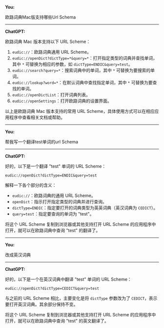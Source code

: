 **You:**

欧路词典Mac版支持哪些Url Schema

* * *

**ChatGPT:**

欧路词典 Mac 版本支持以下 URL Scheme：

1.  `eudic://`：欧路词典通用 URL Scheme。
2.  `eudic://openDict?dictType=*&query=*`：打开指定类型的词典并查找单词，其中 `*` 可替换为相应的参数，如 `dictType=ENDIC&query=test`。
3.  `eudic://search?query=*`：搜索词典中的单词，其中 `*` 可替换为要搜索的单词。
4.  `eudic://lookup?word=*`：在默认词典中查找指定单词，其中 `*` 可替换为要查找的单词。
5.  `eudic://openDictList`：打开词典列表。
6.  `eudic://openSettings`：打开欧路词典的设置界面。

以上是欧路词典 Mac 版本支持的常用 URL Scheme，具体使用方式可以在相应应用程序中查看相关文档或帮助。

* * *

**You:**

帮我写一个翻译test单词的url Schema

* * *

**ChatGPT:**

好的，以下是一个翻译 "test" 单词的 URL Scheme：

`eudic://openDict?dictType=ENDIC&query=test`

解释一下各个部分的含义：

*   `eudic://`：欧路词典的通用 URL Scheme。
*   `openDict`：指示打开指定类型的词典并进行查询。
*   `dictType=ENDIC`：指定要打开的词典类型为英英词典（英汉词典为 `CEDICT`）。
*   `query=test`：指定要查询的单词为 "test"。

将这个 URL Scheme 复制到浏览器或其他支持打开 URL Scheme 的应用程序中打开，就可以在欧路词典中查询 "test" 的翻译了。

* * *

**You:**

改成英汉词典

* * *

**ChatGPT:**

好的，以下是一个在英汉词典中翻译 "test" 单词的 URL Scheme：

`eudic://openDict?dictType=CEDICT&query=test`

与之前的 URL Scheme 相比，主要变化是将 `dictType` 参数改为了 `CEDICT`，表示要打开英汉词典。其余部分保持不变。

将这个 URL Scheme 复制到浏览器或其他支持打开 URL Scheme 的应用程序中打开，就可以在欧路词典中查询 "test" 的英文翻译了。